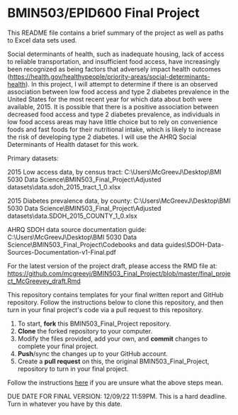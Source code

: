 # BMIN503/EPID600 Final Project

This README file contains a brief summary of the project as well as paths to Excel data sets used.

Social determinants of health, such as inadequate housing, lack of access to reliable transportation, and insufficient food access, have increasingly been recognized as being factors that adversely impact health outcomes (https://health.gov/healthypeople/priority-areas/social-determinants-health). In this project, I will attempt to determine if there is an observed association between low food access and type 2 diabetes prevalence in the United States for the most recent year for which data about both were available, 2015. It is possible that there is a positive association between decreased food access and type 2 diabetes prevalence, as individuals in low food access areas may have little choice but to rely on convenience foods and fast foods for their nutritional intake, which is likely to increase the risk of developing type 2 diabetes. I will use the AHRQ Social Determinants of Health dataset for this work.

Primary datasets:

2015 Low access data, by census tract: C:\\Users\\McGreevJ\\Desktop\\BMI 5030 Data Science\\BMIN503_Final_Project\\Adjusted datasets\\data.sdoh_2015_tract_1_0.xlsx

2015 Diabetes prevalence data, by county: 
C:\\Users\\McGreevJ\\Desktop\\BMI 5030 Data Science\\BMIN503_Final_Project\\Adjusted datasets\\data.SDOH_2015_COUNTY_1_0.xlsx

AHRQ SDOH data source documentation guide:
C:\Users\McGreevJ\Desktop\BMI 5030 Data Science\BMIN503_Final_Project\Codebooks and data guides\SDOH-Data-Sources-Documentation-v1-Final.pdf

For the latest version of the project draft, please access the RMD file at: https://github.com/mcgreevj/BMIN503_Final_Project/blob/master/final_project_McGreevey_draft.Rmd

This repository contains templates for your final written report and GitHub repository. Follow the instructions below to clone this repository, and then turn in your final project's code via a pull request to this repository.


1. To start, **fork** this BMIN503_Final_Project repository.
1. **Clone** the forked repository to your computer.
1. Modify the files provided, add your own, and **commit** changes to complete your final project.
1. **Push**/sync the changes up to your GitHub account.
1. Create a **pull request** on this, the original BMIN503_Final_Project, repository to turn in your final project.


Follow the instructions [here][forking] if you are unsure what the above steps mean.

DUE DATE FOR FINAL VERSION: 12/09/22 11:59PM. This is a hard deadline. Turn in whatever you have by this date.


<!-- Links -->
[forking]: https://guides.github.com/activities/forking/


